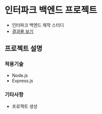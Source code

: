 # 인터파크 백엔드 프로젝트
- 인터파크 백엔드 제작 스터디
- [결과물 보기](https://interpark.com)

## 프로젝트 설명
### 적용기술
- Node.js
- Express.js

### 기타사항
- 프로젝트 생성
